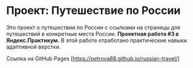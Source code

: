 # Проект: Путешествие по России

Это проект о путешествии по России с ссылками на страницы для путешествий в конкретные места России.
**Проектная работа #3 в Яндекс.Практикум.**
В этой работе отработано практические навыки адаптивной верстки.


Ссылка на GitHub Pages [https://petrova88.github.io/russian-travel/]



